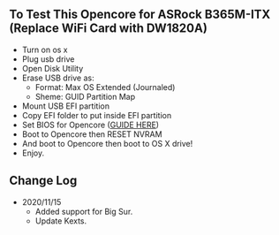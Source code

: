 ## To Test This Opencore for ASRock B365M-ITX (Replace WiFi Card with DW1820A)
 - Turn on os x
 - Plug usb drive
 - Open Disk Utility
 - Erase USB drive as:
   - Format: Max OS Extended (Journaled)
   - Sheme: GUID Partition Map
 - Mount USB EFI partition
 - Copy EFI folder to put inside EFI partition
 - Set BIOS for Opencore ([GUIDE HERE](https://dortania.github.io/OpenCore-Install-Guide/config.plist/coffee-lake.html#intel-bios-settings))
 - Boot to Opencore then RESET NVRAM
 - And boot to Opencore then boot to OS X drive!
 - Enjoy.

## Change Log

- 2020/11/15
  - Added support for Big Sur.
  - Update Kexts.
